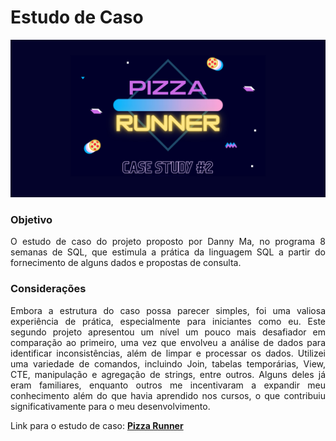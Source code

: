 # Estudo de Caso

<img src="imagens/pizz_runner.jpg">

### Objetivo
<div align="justify">O estudo de caso do projeto proposto por Danny Ma, no programa 8 semanas de SQL, que estimula a prática da linguagem SQL a partir do fornecimento de alguns dados e propostas de consulta.</div>

### Considerações
<div align="justify">Embora a estrutura do caso possa parecer simples, foi uma valiosa experiência de prática, especialmente para iniciantes como eu. Este segundo projeto apresentou um nível um pouco mais desafiador em comparação ao primeiro, uma vez que envolveu a análise de dados para identificar inconsistências, além de limpar e processar os dados. Utilizei uma variedade de comandos, incluindo Join, tabelas temporárias, View, CTE, manipulação e agregação de strings, entre outros. Alguns deles já eram familiares, enquanto outros me incentivaram a expandir meu conhecimento além do que havia aprendido nos cursos, o que contribuiu significativamente para o meu desenvolvimento.<div aling="justify">

Link para o estudo de caso:
**[Pizza Runner](https://8weeksqlchallenge.com/case-study-2/)**
